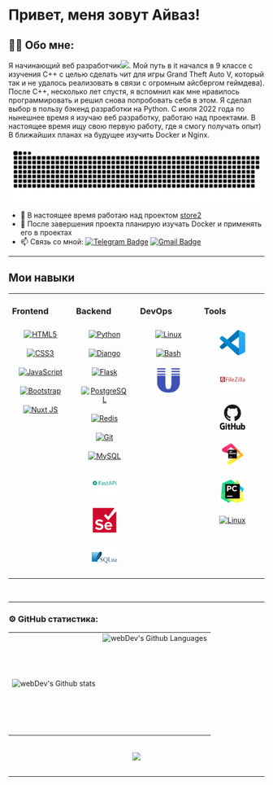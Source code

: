 # Привет, меня зовут Айваз!

## :man_technologist: Обо мне:

Я начинающий веб разработчик<img src="https://media.giphy.com/media/WUlplcMpOCEmTGBtBW/giphy.gif" width="30px">. Мой путь в it начался в 9 классе с изучения C++ с целью сделать чит для игры Grand Theft Auto V, который так и не удалось реализовать в связи с огромным айсбергом геймдева). После C++, несколько лет спустя, я вспомнил как мне нравилось программировать и решил снова попробовать себя в этом. Я сделал выбор в пользу бэкенд разработки на Python. С июля 2022 года по нынешнее время я изучаю веб разработку, работаю над проектами. В настоящее время ищу свою первую работу, где я смогу получать опыт) В ближайших планах на будущее изучить Docker и Nginx.

<p align="center">
 <img width="600" src="github-snake.svg" alt="snake"/>
</p>


- :department_store: В настоящее время работаю над проектом [store2](https://github.com/saltitc/store2)  
- :whale: После завершения проекта планирую изучать Docker и применять его в проектах
- :mailbox: Связь со мной: [![Telegram Badge](https://img.shields.io/badge/-saltitc-blue?style=flat&logo=Telegram&logoColor=white)](https://t.me/saltitc) [![Gmail Badge](https://img.shields.io/badge/-Gmail-red?style=flat&logo=Gmail&logoColor=white)](mailto:saltinthecut@gmail.com)

     

--- 


## Мои навыки  
<table><tr><td valign="top" width="25%">



### Frontend  
<div align="center">  
<a href="https://en.wikipedia.org/wiki/HTML5" target="_blank"><img style="margin: 10px" src="https://profilinator.rishav.dev/skills-assets/html5-original-wordmark.svg" alt="HTML5" height="50" /></a>  
<a href="https://www.w3schools.com/css/" target="_blank"><img style="margin: 10px" src="https://profilinator.rishav.dev/skills-assets/css3-original-wordmark.svg" alt="CSS3" height="50" /></a>  
<a href="https://www.javascript.com/" target="_blank"><img style="margin: 10px" src="https://profilinator.rishav.dev/skills-assets/javascript-original.svg" alt="JavaScript" height="50" /></a>  
<a href="https://getbootstrap.com/docs/3.4/javascript/" target="_blank"><img style="margin: 10px" src="https://profilinator.rishav.dev/skills-assets/bootstrap-plain.svg" alt="Bootstrap" height="50" /></a>  
<a href="https://nuxtjs.org/" target="_blank"><img style="margin: 10px" src="https://profilinator.rishav.dev/skills-assets/nuxt.png" alt="Nuxt JS" height="50" /></a>  
</div>

</td><td valign="top" width="25%">



### Backend  
<div align="center">  
<a href="https://www.python.org/" target="_blank"><img style="margin: 10px" src="https://profilinator.rishav.dev/skills-assets/python-original.svg" alt="Python" height="50" /></a>  
<a href="https://www.djangoproject.com/" target="_blank"><img style="margin: 10px" src="https://profilinator.rishav.dev/skills-assets/django-original.svg" alt="Django" height="50" /></a>  
<a href="https://flask.palletsprojects.com/" target="_blank"><img style="margin: 10px" src="https://profilinator.rishav.dev/skills-assets/flask.png" alt="Flask" height="50" /></a>  
<a href="https://www.postgresql.org/" target="_blank"><img style="margin: 10px" src="https://profilinator.rishav.dev/skills-assets/postgresql-original-wordmark.svg" alt="PostgreSQL" height="50" /></a>  
<a href="https://redis.io/" target="_blank"><img style="margin: 10px" src="https://profilinator.rishav.dev/skills-assets/redis-original-wordmark.svg" alt="Redis" height="50" /></a>  
<a href="https://github.com/" target="_blank"><img style="margin: 10px" src="https://profilinator.rishav.dev/skills-assets/git-scm-icon.svg" alt="Git" height="50" /></a>  
<a href="https://www.mysql.com/" target="_blank"><img style="margin: 10px" src="https://profilinator.rishav.dev/skills-assets/mysql-original-wordmark.svg" alt="MySQL" height="50"/></a>  
<a href="https://fastapi.tiangolo.com" target="_blank"><img style="margin: 10px" src="https://github.com/devicons/devicon/blob/master/icons/fastapi/fastapi-original-wordmark.svg" alt="Git" height="50" /></a>  
<a href="https://www.selenium.dev" target="_blank"><img style="margin: 10px" src="https://github.com/devicons/devicon/blob/master/icons/selenium/selenium-original.svg" alt="Git" height="50" /></a>  
<a href="https://www.sqlite.org/index.html" target="_blank"><img style="margin: 10px" src="https://github.com/devicons/devicon/blob/master/icons/sqlite/sqlite-original-wordmark.svg" alt="Git" height="50" /></a>  



</div>

</td><td valign="top" width="25%">



### DevOps  
<div align="center">  
<a href="https://www.linux.org/" target="_blank"><img style="margin: 10px" src="https://profilinator.rishav.dev/skills-assets/linux-original.svg" alt="Linux" height="50" /></a>  
<a href="https://www.gnu.org/software/bash/" target="_blank"><img style="margin: 10px" src="https://profilinator.rishav.dev/skills-assets/gnu_bash-icon.svg" alt="Bash" height="50" /></a>  
<a href="https://www.linux.org/" target="_blank"><img style="margin: 10px" src="https://github.com/devicons/devicon/blob/master/icons/unix/unix-original.svg" alt="Linux" height="50" /></a>  

</div>

<td valign="top" width="25%">



### Tools  
<div align="center"> 
<a href="https://code.visualstudio.com" target="_blank"><img style="margin: 10px" src="https://github.com/devicons/devicon/blob/master/icons/vscode/vscode-original.svg" alt="Linux" height="50" /></a>  
<a href="https://filezilla.ru" target="_blank"><img style="margin: 10px" src="https://github.com/devicons/devicon/blob/master/icons/filezilla/filezilla-plain-wordmark.svg" alt="Linux" height="50" /></a> 
<a href="https://github.com" target="_blank"><img style="margin: 10px" src="https://github.com/devicons/devicon/blob/master/icons/github/github-original-wordmark.svg" alt="Linux" height="50" /></a> 
<a href="https://www.jetbrains.com" target="_blank"><img style="margin: 10px" src="https://github.com/devicons/devicon/blob/master/icons/jetbrains/jetbrains-original.svg" alt="Linux" height="50" /></a> 
<a href="https://www.jetbrains.com" target="_blank"><img style="margin: 10px" src="https://github.com/devicons/devicon/blob/master/icons/pycharm/pycharm-original.svg" alt="Linux" height="50" /></a> 
<a href="https://www.jetbrains.com" target="_blank"><img style="margin: 10px" src="https://www.svgrepo.com/show/354202/postman-icon.svg" alt="Linux" height="50" /></a> 

</div>


</div>

</td>
</div>

</td></tr></table>  
  

<br/>  

 

---


### ⚙️ GitHub статистика:

<table>
  <tr>
    <td>
      <img align="left" src="http://github-readme-streak-stats.herokuapp.com?user=saltitc&theme=dark&background=000000" alt="webDev's Github stats" />
    </td>
    <td>
      <img height="195px" align="right" alt="webDev's Github Languages" src="https://github-readme-stats-sigma-five.vercel.app/api/top-langs/?username=saltitc&layout=compact&theme=vision-friendly-dark" />
    </td>
  </tr>
</table>

<br/>  

<div align="center">
<img src="https://komarev.com/ghpvc/?username=saltitc&&style=flat-square" align="center" />
</div>  
  

<br/>  


---
